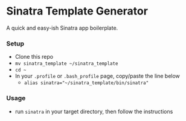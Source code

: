 # Sinatra Template Generator

A quick and easy-ish Sinatra app boilerplate.

### Setup

- Clone this repo
- `mv sinatra_template ~/sinatra_template`
- `cd ~`
- In your `.profile` or `.bash_profile` page, copy/paste the line below
  - `alias sinatra="~/sinatra_template/bin/sinatra"`

### Usage

- run `sinatra` in your target directory, then follow the instructions
